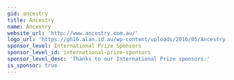 ```yaml
---
gid: ancestry
title: Ancestry
name: Ancestry
website_url: 'http://www.ancestry.com.au/'
logo_url: 'https://gh16.alan.id.au/wp-content/uploads/2016/05/Ancestry-Logo-2014_GREEN-GREY_RGB_600-300x531.jpg'
sponsor_level: International Prize Sponsors
sponsor_level_id: international-prize-sponsors
sponsor_level_desc: 'Thanks to our International Prize sponsors:'
is_sponsor: true
---
```

